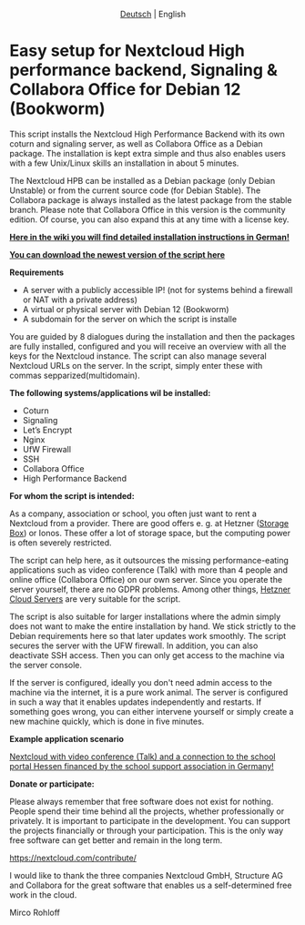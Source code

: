<p align="center">
  <a href="https://github.com/sunweaver/nextcloud-high-performance-backend-setup/blob/main/README.md">Deutsch</a> |
  <span>English</span>
</p>

# Easy setup for Nextcloud High performance backend, Signaling & Collabora Office for Debian 12 (Bookworm)


This script installs the Nextcloud High Performance Backend with its own coturn and signaling server, as well as Collabora Office as a Debian package. The installation is kept extra simple and thus also enables users with a few Unix/Linux skills an installation in about 5 minutes.

The Nextcloud HPB can be installed as a Debian package (only Debian Unstable) or from the current source code (for Debian Stable). The Collabora package is always installed as the latest package from the stable branch. Please note that Collabora Office in this version is the community edition. Of course, you can also expand this at any time with a license key.

[**Here in the wiki you will find detailed installation instructions in German!**](https://github.com/sunweaver/nextcloud-high-performance-backend-setup/wiki/02-Setup-Script)

[**You can download the newest version of the script here**](https://github.com/sunweaver/nextcloud-high-performance-backend-setup/releases)

**Requirements**

* A server with a publicly accessible IP! (not for systems behind a firewall or NAT with a private address)
* A virtual or physical server with Debian 12 (Bookworm)
* A subdomain for the server on which the script is installe

You are guided by 8 dialogues during the installation and then the packages are fully installed, configured and you will receive an overview with all the keys for the Nextcloud instance. The script can also manage several Nextcloud URLs on the server. In the script, simply enter these with commas sepparized(multidomain).


**The following systems/applications wil be installed:**

* Coturn
* Signaling
* Let’s Encrypt
* Nginx
* UfW Firewall
* SSH
* Collabora Office
* High Performance Backend

 
 

**For whom the script is intended:**

As a company, association or school, you often just want to rent a Nextcloud from a provider. There are good offers e. g. at Hetzner ([Storage Box](https://www.hetzner.com/de/storage/storage-box)) or Ionos. These offer a lot of storage space, but the computing power is often severely restricted.

The script can help here, as it outsources the missing performance-eating applications such as video conference (Talk) with more than 4 people and online office (Collabora Office) on our own server. Since you operate the server yourself, there are no GDPR problems. Among other things, [Hetzner Cloud Servers](https://www.hetzner.com/de/cloud) are very suitable for the script.

The script is also suitable for larger installations where the admin simply does not want to make the entire installation by hand. We stick strictly to the Debian requirements here so that later updates work smoothly. The script secures the server with the UFW firewall. In addition, you can also deactivate SSH access. Then you can only get access to the machine via the server console.

If the server is configured, ideally you don't need admin access to the machine via the internet, it is a pure work animal. The server is configured in such a way that it enables updates independently and restarts. If something goes wrong, you can either intervene yourself or simply create a new machine quickly, which is done in five minutes.


**Example application scenario**

[Nextcloud with video conference (Talk) and a connection to the school portal Hessen financed by the school support association in Germany!](https://github.com/sunweaver/nextcloud-high-performance-backend-setup/wiki/05-Bsp-Anwendungen)

 
**Donate or participate:**

Please always remember that free software does not exist for nothing. People spend their time behind all the projects, whether professionally or privately. It is important to participate in the development. You can support the projects financially or through your participation. This is the only way free software can get better and remain in the long term.

<https://nextcloud.com/contribute/>

I would like to thank the three companies Nextcloud GmbH, Structure AG and Collabora for the great software that enables us a self-determined free work in the cloud.

Mirco Rohloff
